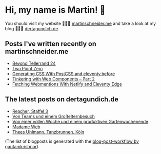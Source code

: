 # Hi, my name is Martin! 👋 
You should visit my website 👨🏼‍💻  [martinschneider.me](https://martinschneider.me) and take a look at my blog 🤷🏼‍♂️ [dertagundich.de](https://www.dertagundich.de).

## Posts I've written recently on martinschneider.me
<!-- MSME-POST-LIST:START -->
- [Beyond Tellerrand 24](https://martinschneider.me/articles/beyond-tellerrand-24/)
- [Two Point Zero](https://martinschneider.me/articles/two-point-zero/)
- [Generating CSS With PostCSS and eleventy.before](https://martinschneider.me/articles/generating-css-with-postcss-and-eleventy-before/)
- [Tinkering with Web Components – Part 2](https://martinschneider.me/articles/tinkering-with-web-components-part-2/)
- [Fetching Webmentions With Netlify and Eleventy Edge](https://martinschneider.me/articles/fetching-webmentions-with-netlify-and-eleventy-edge/)
<!-- MSME-POST-LIST:END -->

## The latest posts on dertagundich.de
<!-- DTUI-POST-LIST:START -->
- [Reacher, Staffel 3](https://www.dertagundich.de/2025/04/reacher-staffel-3)
- [Von Teams und einem Großelternbesuch](https://www.dertagundich.de/2025/04/von-teams-und-einem-grosselternbesuch)
- [Von einer vollen Woche und einem produktiven Gartenwochenende](https://www.dertagundich.de/2025/04/von-einer-vollen-woche-und-einem-produktiven-gartenwochenende)
- [Madame Web](https://www.dertagundich.de/2025/04/madame-web)
- [Thees Uhlmann, Tanzbrunnen, Köln](https://www.dertagundich.de/2025/04/thees-uhlmann-tanzbrunnen-koln)
<!-- DTUI-POST-LIST:END -->

(The list of blogposts is generated with the [blog-post-workflow by gautamkrishnar](https://github.com/gautamkrishnar/blog-post-workflow)).

